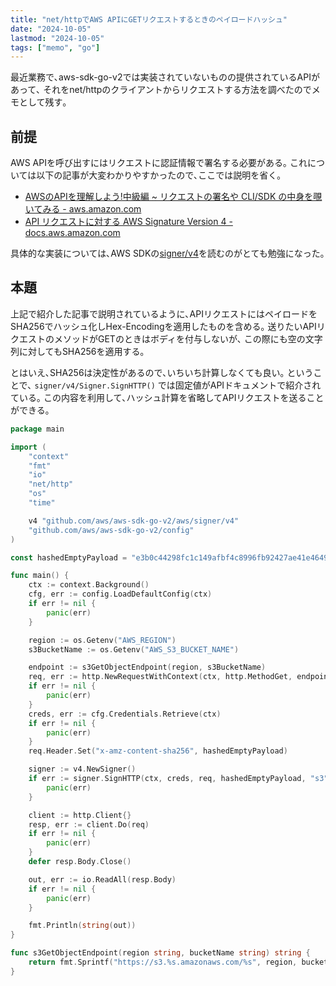 ```yaml
---
title: "net/httpでAWS APIにGETリクエストするときのペイロードハッシュ"
date: "2024-10-05"
lastmod: "2024-10-05"
tags: ["memo", "go"]
---
```


最近業務で､aws-sdk-go-v2では実装されていないものの提供されているAPIがあって､
それをnet/httpのクライアントからリクエストする方法を調べたのでメモとして残す｡

## 前提

AWS APIを呼び出すにはリクエストに認証情報で署名する必要がある｡
これについては以下の記事が大変わかりやすかったので､ここでは説明を省く｡

- [AWSのAPIを理解しよう!中級編 ~ リクエストの署名や CLI/SDK の中身を覗いてみる - aws.amazon.com](https://aws.amazon.com/jp/builders-flash/202210/way-to-operate-api-2/)
- [API リクエストに対する AWS Signature Version 4 - docs.aws.amazon.com](https://docs.aws.amazon.com/ja_jp/IAM/latest/UserGuide/reference_aws-signing.html)

具体的な実装については､AWS SDKの[signer/v4](https://github.com/aws/aws-sdk-go-v2/tree/main/aws/signer/v4)を読むのがとても勉強になった｡

## 本題

上記で紹介した記事で説明されているように､APIリクエストにはペイロードをSHA256でハッシュ化しHex-Encodingを適用したものを含める｡
送りたいAPIリクエストのメソッドがGETのときはボディを付与しないが､
この際にも空の文字列に対してもSHA256を適用する｡

とはいえ､SHA256は決定性があるので､いちいち計算しなくても良い｡
ということで､ `signer/v4/Signer.SignHTTP()` では固定値がAPIドキュメントで紹介されている｡
この内容を利用して､ハッシュ計算を省略してAPIリクエストを送ることができる｡

```go
package main

import (
	"context"
	"fmt"
	"io"
	"net/http"
	"os"
	"time"

	v4 "github.com/aws/aws-sdk-go-v2/aws/signer/v4"
	"github.com/aws/aws-sdk-go-v2/config"
)

const hashedEmptyPayload = "e3b0c44298fc1c149afbf4c8996fb92427ae41e4649b934ca495991b7852b855"

func main() {
	ctx := context.Background()
	cfg, err := config.LoadDefaultConfig(ctx)
	if err != nil {
		panic(err)
	}

	region := os.Getenv("AWS_REGION")
	s3BucketName := os.Getenv("AWS_S3_BUCKET_NAME")

	endpoint := s3GetObjectEndpoint(region, s3BucketName)
	req, err := http.NewRequestWithContext(ctx, http.MethodGet, endpoint+"/index.html", nil)
	if err != nil {
		panic(err)
	}
	creds, err := cfg.Credentials.Retrieve(ctx)
	if err != nil {
		panic(err)
	}
	req.Header.Set("x-amz-content-sha256", hashedEmptyPayload)

	signer := v4.NewSigner()
	if err := signer.SignHTTP(ctx, creds, req, hashedEmptyPayload, "s3", region, time.Now()); err != nil {
		panic(err)
	}

	client := http.Client{}
	resp, err := client.Do(req)
	if err != nil {
		panic(err)
	}
	defer resp.Body.Close()

	out, err := io.ReadAll(resp.Body)
	if err != nil {
		panic(err)
	}

	fmt.Println(string(out))
}

func s3GetObjectEndpoint(region string, bucketName string) string {
	return fmt.Sprintf("https://s3.%s.amazonaws.com/%s", region, bucketName)
}
```

